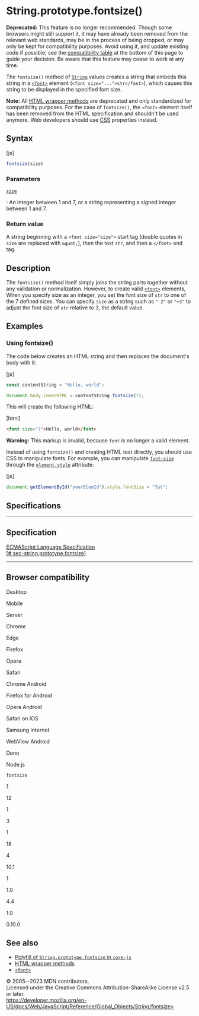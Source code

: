 String.prototype.fontsize()
===========================

 
 
**Deprecated:** This feature is no longer recommended. Though some
browsers might still support it, it may have already been removed from
the relevant web standards, may be in the process of being dropped, or
may only be kept for compatibility purposes. Avoid using it, and update
existing code if possible; see the [compatibility
table](#browser_compatibility) at the bottom of this page to guide your
decision. Be aware that this feature may cease to work at any time.


The `fontsize()` method of [`String`](../string) values creates a string
that embeds this string in a
[`<font>`](https://developer.mozilla.org/en-US/docs/Web/HTML/Element/font)
element (`<font size="...">str</font>`), which causes this string to be
displayed in the specified font size.

 
**Note:** All [HTML wrapper methods](../string#html_wrapper_methods) are
deprecated and only standardized for compatibility purposes. For the
case of `fontsize()`, the `<font>` element itself has been removed from
the HTML specification and shouldn\'t be used anymore. Web developers
should use [CSS](https://developer.mozilla.org/en-US/docs/Web/CSS)
properties instead.



 
Syntax
------

 
 
 
[js]


```js
fontsize(size)
```




 
### Parameters

 

[`size`](#size)

:   An integer between 1 and 7, or a string representing a signed
    integer between 1 and 7.



 
### Return value 

 
A string beginning with a `<font size="size">` start tag (double quotes
in `size` are replaced with `&quot;`), then the text `str`, and then a
`</font>` end tag.



 
Description
-----------

 
The `fontsize()` method itself simply joins the string parts together
without any validation or normalization. However, to create valid
[`<font>`](https://developer.mozilla.org/en-US/docs/Web/HTML/Element/font)
elements, When you specify size as an integer, you set the font size of
`str` to one of the 7 defined sizes. You can specify `size` as a string
such as `"-2"` or `"+3"` to adjust the font size of `str` relative to 3,
the default value.



 
Examples
--------


 
### Using fontsize() 

 
The code below creates an HTML string and then replaces the document\'s
body with it:

 
 
[js]


```js
const contentString = "Hello, world";

document.body.innerHTML = contentString.fontsize(7);
```


This will create the following HTML:

 
 
[html]


```html
<font size="7">Hello, world</font>
```


 
**Warning:** This markup is invalid, because `font` is no longer a valid
element.


Instead of using `fontsize()` and creating HTML text directly, you
should use CSS to manipulate fonts. For example, you can manipulate
[`font-size`](https://developer.mozilla.org/en-US/docs/Web/CSS/font-size)
through the
[`element.style`](https://developer.mozilla.org/en-US/docs/Web/API/HTMLElement/style)
attribute:

 
 
[js]


```js
document.getElementById("yourElemId").style.fontSize = "7pt";
```




Specifications
--------------

 
  ---------------------------------------------------------------------------------------------------------------------------------------------------------------
  Specification
  ---------------------------------------------------------------------------------------------------------------------------------------------------------------
  [ECMAScript Language Specification\
  [\#
  sec-string.prototype.fontsize]](https://tc39.es/ecma262/multipage/additional-ecmascript-features-for-web-browsers.html#sec-string.prototype.fontsize)

  ---------------------------------------------------------------------------------------------------------------------------------------------------------------


Browser compatibility 
---------------------

 


Desktop

Mobile

Server

Chrome

Edge

Firefox

Opera

Safari

Chrome Android

Firefox for Android

Opera Android

Safari on IOS

Samsung Internet

WebView Android

Deno

Node.js

`fontsize`

1

12

1

3

1

18

4

10.1

1

1.0

4.4

1.0

0.10.0

 
See also 
--------

 
-   [Polyfill of `String.prototype.fontsize` in
    `core-js`](https://github.com/zloirock/core-js#ecmascript-string-and-regexp)
-   [HTML wrapper methods](../string#html_wrapper_methods)
-   [`<font>`](https://developer.mozilla.org/en-US/docs/Web/HTML/Element/font)



 
© 2005--2023 MDN contributors.\
Licensed under the Creative Commons Attribution-ShareAlike License v2.5
or later.\
https://developer.mozilla.org/en-US/docs/Web/JavaScript/Reference/Global_Objects/String/fontsize>


